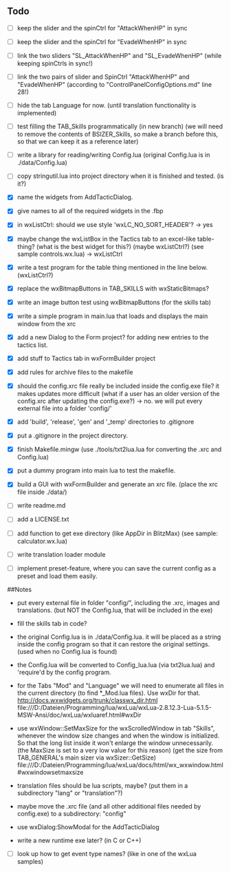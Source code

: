 
## Todo

- [ ] keep the slider and the spinCtrl for "AttackWhenHP" in sync
- [ ] keep the slider and the spinCtrl for "EvadeWhenHP" in sync
- [ ] link the two sliders "SL_AttackWhenHP" and "SL_EvadeWhenHP" (while keeping spinCtrls in sync!)
- [ ] link the two pairs of slider and SpinCtrl "AttackWhenHP" and "EvadeWhenHP" (according to "ControlPanelConfigOptions.md" line 28!)

- [ ] hide the tab Language for now. (until translation functionality is implemented)
- [ ] test filling the TAB_Skills programmatically (in new branch) (we will need to remove the contents of BSIZER_Skills, so make a branch before this, so that we can keep it as a reference later)

- [ ] write a library for reading/writing Config.lua (original Config.lua is in ./data/Config.lua)
- [ ] copy stringutil.lua into project directory when it is finished and tested. (is it?)

- [x] name the widgets from AddTacticDialog.
- [x] give names to all of the required widgets in the .fbp
- [x] in wxListCtrl: should we use style 'wxLC_NO_SORT_HEADER'? -> yes
- [x] maybe change the wxListBox in the Tactics tab to an excel-like table-thing? (what is the best widget for this?) (maybe wxListCtrl?) (see sample controls.wx.lua) -> wxListCtrl
- [x] write a test program for the table thing mentioned in the line below. (wxListCtrl?)
- [x] replace the wxBitmapButtons in TAB_SKILLS with wxStaticBitmaps?
- [x] write an image button test using wxBitmapButtons (for the skills tab)
- [x] write a simple program in main.lua that loads and displays the main window from the xrc
- [x] add a new Dialog to the Form project? for adding new entries to the tactics list.
- [x] add stuff to Tactics tab in wxFormBuilder project
- [x] add rules for archive files to the makefile
- [x] should the config.xrc file really be included inside the config.exe file? it makes updates more difficult (what if a user has an older version of the config.xrc after updating the config.exe?) -> no. we will put every external file into a folder 'config/'
- [x] add 'build', 'release', 'gen' and '_temp' directories to .gitignore
- [x] put a .gitignore in the project directory.
- [x] finish Makefile.mingw (use ./tools/txt2lua.lua for converting the .xrc and Config.lua)
- [x] put a dummy program into main lua to test the makefile.
- [x] build a GUI with wxFormBuilder and generate an xrc file. (place the xrc file inside ./data/)

- [ ] write readme.md
- [ ] add a LICENSE.txt

- [ ] add function to get exe directory (like AppDir in BlitzMax) (see sample: calculator.wx.lua)
- [ ] write translation loader module
- [ ] implement preset-feature, where you can save the current config as a preset and load them easily.

##Notes

- put every external file in folder "config/", including the .xrc, images and translations. (but NOT the Config.lua, that will be included in the exe)

- fill the skills tab in code?

- the original Config.lua is in ./data/Config.lua. it will be placed as a string inside the config program
so that it can restore the original settings. (used when no Config.lua is found)

- the Config.lua will be converted to Config_lua.lua (via txt2lua.lua) and 'require'd by the config program.

- for the Tabs "Mod" and "Language" we will need to enumerate all files in the current directory (to find *_Mod.lua files). Use wxDir for that. 
http://docs.wxwidgets.org/trunk/classwx_dir.html
file:///D:/Dateien/Programming/lua/wxLua/wxLua-2.8.12.3-Lua-5.1.5-MSW-Ansi/doc/wxLua/wxluaref.html#wxDir

- use wxWindow::SetMaxSize for the wxScrolledWindow in tab "Skills", whenever the window size changes and when the window is initialized. So that the long list inside it won't enlarge the window unnecessarily. (the MaxSize is set to a very low value for this reason) (get the size from TAB_GENERAL's main sizer via wxSizer::GetSize)
file:///D:/Dateien/Programming/lua/wxLua/docs/html/wx_wxwindow.html#wxwindowsetmaxsize

- translation files should be lua scripts, maybe? (put them in a subdirectory "lang" or "translation"?)

- maybe move the .xrc file (and all other additional files needed by config.exe) to a subdirectory: "config"

- use wxDialog:ShowModal for the AddTacticDialog

- write a new runtime exe later? (in C or C++)


- [ ] look up how to get event type names? (like in one of the wxLua samples)
